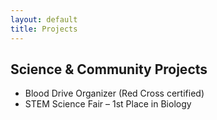 ```yaml
---
layout: default
title: Projects
---
```


## Science & Community Projects

- Blood Drive Organizer (Red Cross certified)
- STEM Science Fair – 1st Place in Biology
